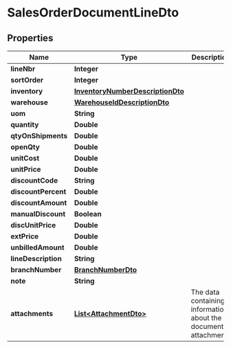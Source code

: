 
# SalesOrderDocumentLineDto

## Properties
Name | Type | Description | Notes
------------ | ------------- | ------------- | -------------
**lineNbr** | **Integer** |  |  [optional]
**sortOrder** | **Integer** |  |  [optional]
**inventory** | [**InventoryNumberDescriptionDto**](InventoryNumberDescriptionDto.md) |  |  [optional]
**warehouse** | [**WarehouseIdDescriptionDto**](WarehouseIdDescriptionDto.md) |  |  [optional]
**uom** | **String** |  |  [optional]
**quantity** | **Double** |  |  [optional]
**qtyOnShipments** | **Double** |  |  [optional]
**openQty** | **Double** |  |  [optional]
**unitCost** | **Double** |  |  [optional]
**unitPrice** | **Double** |  |  [optional]
**discountCode** | **String** |  |  [optional]
**discountPercent** | **Double** |  |  [optional]
**discountAmount** | **Double** |  |  [optional]
**manualDiscount** | **Boolean** |  |  [optional]
**discUnitPrice** | **Double** |  |  [optional]
**extPrice** | **Double** |  |  [optional]
**unbilledAmount** | **Double** |  |  [optional]
**lineDescription** | **String** |  |  [optional]
**branchNumber** | [**BranchNumberDto**](BranchNumberDto.md) |  |  [optional]
**note** | **String** |  |  [optional]
**attachments** | [**List&lt;AttachmentDto&gt;**](AttachmentDto.md) | The data containing information about the document attachments |  [optional]



